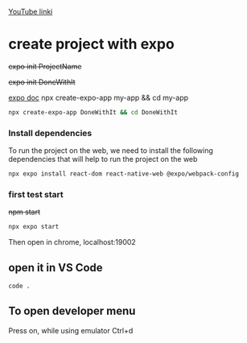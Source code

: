[YouTube linki](https://youtube.com/watch?v=0-S5a0eXPoc&feature=shares)

#  create project with expo

~~expo init ProjectName~~

~~expo init DoneWithIt~~

[expo doc]([https://youtube.com/watch?v=0-S5a0eXPoc&feature=shares](https://docs.expo.dev/tutorial/create-your-first-app/#install-dependencies))
npx create-expo-app my-app && cd my-app
```.sh
npx create-expo-app DoneWithIt && cd DoneWithIt
```


### Install dependencies
To run the project on the web, we need to install the following dependencies that will help to run the project on the web

```.sh
npx expo install react-dom react-native-web @expo/webpack-config
```

### first test start
~~npm start~~

```.sh
npx expo start
```

Then open in chrome, localhost:19002

## open it in VS Code

```.sh
code .
```




## To open developer menu
Press on, while using emulator 
Ctrl+d

